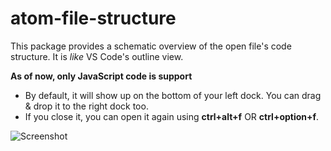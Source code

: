 # atom-file-structure

This package provides a schematic overview of the open file's code structure. It is _like_ VS Code's outline
view.

**As of now, only JavaScript code is support**

* By default, it will show up on the bottom of your left dock. You can drag & drop it to the right dock too.
* If you close it, you can open it again using **ctrl+alt+f** OR **ctrl+option+f**.

![Screenshot](https://raw.githubusercontent.com/SukantPal/atom-file-structure/master/screenshots/DefaultShot.png)
